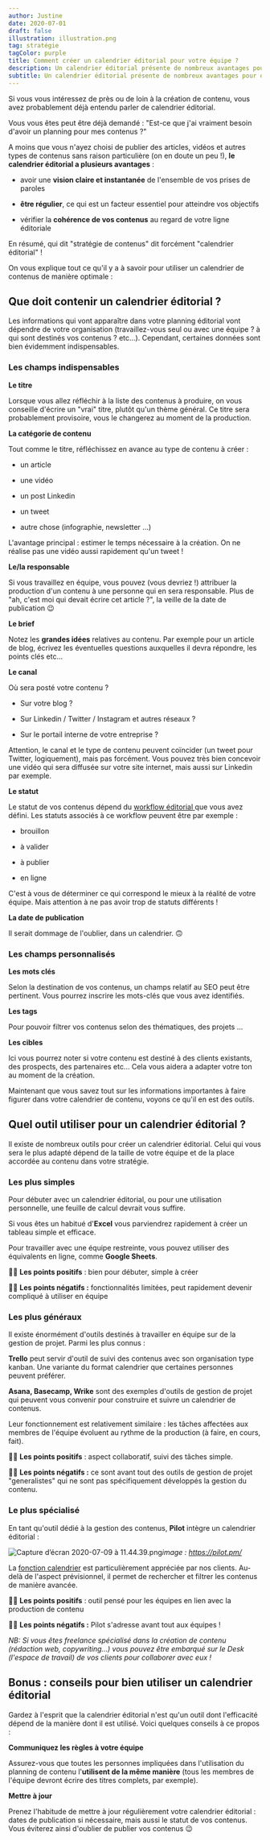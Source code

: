 ```yaml
---
author: Justine
date: 2020-07-01
draft: false
illustration: illustration.png
tag: stratégie
tagColor: purple
title: Comment créer un calendrier éditorial pour votre équipe ?
description: Un calendrier éditorial présente de nombreux avantages pour optimiser la diffusion de vos contenus auprès de votre audience. Voici quelques rappels et conseils.
subtitle: Un calendrier éditorial présente de nombreux avantages pour optimiser la diffusion de vos contenus auprès de votre audience. Voici quelques rappels et conseils.
---
```


Si vous vous intéressez de près ou de loin à la création de contenu, vous avez probablement déjà entendu parler de calendrier éditorial. 

Vous vous êtes peut être déjà demandé : "Est-ce que j'ai vraiment besoin d'avoir un planning pour mes contenus ?"

A moins que vous n'ayez choisi de publier des articles, vidéos et autres types de contenus sans raison particulière (on en doute un peu !), **le calendrier éditorial a plusieurs avantages** : 

* avoir une **vision claire et instantanée** de l'ensemble de vos prises de paroles 

* **être régulier**, ce qui est un facteur essentiel pour atteindre vos objectifs 

* vérifier la **cohérence de vos contenus** au regard de votre ligne éditoriale 

En résumé, qui dit "stratégie de contenus" dit forcément "calendrier éditorial" ! 

On vous explique tout ce qu'il y a à savoir pour utiliser un calendrier de contenus de manière optimale : 

## Que doit contenir un calendrier éditorial ?

Les informations qui vont apparaître dans votre planning éditorial vont dépendre de votre organisation (travaillez-vous seul ou avec une équipe ? à qui sont destinés vos contenus ? etc...). Cependant, certaines données sont bien évidemment indispensables. 

### Les champs indispensables

**Le titre** 

Lorsque vous allez réfléchir à la liste des contenus à produire, on vous conseille d'écrire un "vrai" titre, plutôt qu'un thème général. Ce titre sera probablement provisoire, vous le changerez au moment de la production. 

**La catégorie de contenu**

Tout comme le titre, réfléchissez en avance au type de contenu à créer : 

* un article 

* une vidéo

* un post Linkedin 

* un tweet 

* autre chose (infographie, newsletter ...)

L'avantage principal : estimer le temps nécessaire à la création. On ne réalise pas une vidéo aussi rapidement qu'un tweet !

**Le/la responsable** 

Si vous travaillez en équipe, vous pouvez (vous devriez !) attribuer la production d'un contenu à une personne qui en sera responsable. Plus de "ah, c'est moi qui devait écrire cet article ?", la veille de la date de publication 😉

**Le brief**

Notez les **grandes idées** relatives au contenu. Par exemple pour un article de blog, écrivez les éventuelles questions auxquelles il devra répondre, les points clés etc... 

**Le canal** 

Où sera posté votre contenu ? 

* Sur votre blog ?

* Sur Linkedin / Twitter / Instagram et autres réseaux ? 

* Sur le portail interne de votre entreprise ?

Attention, le canal et le type de contenu peuvent coïncider (un tweet pour Twitter, logiquement), mais pas forcément. Vous pouvez très bien concevoir une vidéo qui sera diffusée sur votre site internet, mais aussi sur Linkedin par exemple. 

**Le statut**

Le statut de vos contenus dépend du [workflow éditorial ](https://www.pilot.pm/blog/editorial-workflow/)que vous avez défini. Les statuts associés à ce workflow peuvent être par exemple : 

* brouillon

* à valider

* à publier 

* en ligne

C'est à vous de déterminer ce qui correspond le mieux à la réalité de votre équipe. Mais attention à ne pas avoir trop de statuts différents ! 

**La date de publication**

Il serait dommage de l'oublier, dans un calendrier. 🙃

### Les champs personnalisés 

**Les mots clés** 

Selon la destination de vos contenus, un champs relatif au SEO peut être pertinent. Vous pourrez inscrire les mots-clés que vous avez identifiés. 

**Les tags**

Pour pouvoir filtrer vos contenus selon des thématiques, des projets ... 

**Les cibles** 

Ici vous pourrez noter si votre contenu est destiné à des clients existants, des prospects, des partenaires etc... Cela vous aidera a adapter votre ton au moment de la création. 

Maintenant que vous savez tout sur les informations importantes à faire figurer dans votre calendrier de contenu, voyons ce qu'il en est des outils.

## Quel outil utiliser pour un calendrier éditorial ? 

Il existe de nombreux outils pour créer un calendrier éditorial. Celui qui vous sera le plus adapté dépend de la taille de votre équipe et de la place accordée au contenu dans votre stratégie. 

### Les plus simples

Pour débuter avec un calendrier éditorial, ou pour une utilisation personnelle, une feuille de calcul devrait vous suffire.

Si vous êtes un habitué d'**Excel** vous parviendrez rapidement à créer un tableau simple et efficace. 

Pour travailler avec une équipe restreinte, vous pouvez utiliser des équivalents en ligne, comme **Google Sheets**. 

👍🏻 **Les points positifs** : bien pour débuter, simple à créer

👎🏻 **Les points négatifs :** fonctionnalités limitées, peut rapidement devenir compliqué à utiliser en équipe 

### Les plus généraux

Il existe énormément d'outils destinés à travailler en équipe sur de la gestion de projet. Parmi les plus connus :

**Trello** peut servir d'outil de suivi des contenus avec son organisation type kanban. Une variante du format calendrier que certaines personnes peuvent préférer. 

**Asana, Basecamp, Wrike** sont des exemples d'outils de gestion de projet qui peuvent vous convenir pour construire et suivre un calendrier de contenus. 

Leur fonctionnement est relativement similaire : les tâches affectées aux membres de l'équipe évoluent au rythme de la production (à faire, en cours, fait). 

👍🏻 **Les points positifs** : aspect collaboratif, suivi des tâches simple.

👎🏻 **Les points négatifs :** ce sont avant tout des outils de gestion de projet "generalistes" qui ne sont pas spécifiquement développés la gestion du contenu.

### Le plus spécialisé

En tant qu'outil dédié à la gestion des contenus, **Pilot** intègre un calendrier éditorial : 

![Capture d’écran 2020-07-09 à 11.44.39.png](https://pilotapp-leader.s3.amazonaws.com/assets/136/35369/136_35369_working.jpg "Capture d’écran 2020-07-09 à 11.44.39.png")*image : <https://pilot.pm/>*

La [fonction calendrier](https://www.pilot.pm/resources/calendars/) est particulièrement appréciée par nos clients. Au-delà de l'aspect prévisionnel, il permet de rechercher et filtrer les contenus de manière avancée.   

👍🏻 **Les points positifs** : outil pensé pour les équipes en lien avec la production de contenu

👎🏻 **Les points négatifs :** Pilot s'adresse avant tout aux équipes ! 

*NB: Si vous êtes freelance spécialisé dans la création de contenu (rédaction web, copywriting...) vous pouvez être embarqué sur le Desk (l'espace de travail) de vos clients pour collaborer avec eux !*

## Bonus : conseils pour bien utiliser un calendrier éditorial  

Gardez à l'esprit que la calendrier éditorial n'est qu'un outil dont l'efficacité dépend de la manière dont il est utilisé. Voici quelques conseils à ce propos :

**Communiquez les règles à votre équipe**

Assurez-vous que toutes les personnes impliquées dans l'utilisation du planning de contenu l'**utilisent de la même manière** (tous les membres de l'équipe devront écrire des titres complets, par exemple). 

**Mettre à jour** 

Prenez l'habitude de mettre à jour régulièrement votre calendrier éditorial : dates de publication si nécessaire, mais aussi le statut de vos contenus. Vous éviterez ainsi d'oublier de publier vos contenus 😉